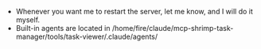 - Whenever you want me to restart the server, let me know, and I will do it myself.
- Built-in agents are located in /home/fire/claude/mcp-shrimp-task-manager/tools/task-viewer/.claude/agents/